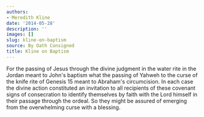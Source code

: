 ```yaml
---
authors:
- Meredith Kline
date: '2014-05-28'
description: ''
images: []
slug: kline-on-baptism
source: By Oath Consigned
title: Kline on Baptism
---
```


For the passing of Jesus through the divine judgment in the water rite in the Jordan meant to John's baptism what the passing of Yahweh to the curse of the knife rite of Genesis 15 meant to Abraham's circumcision. In each case the divine action constituted an invitation to all recipients of these covenant signs of consecration to identify themselves by faith with the Lord himself in their passage through the ordeal. So they might be assured of emerging from the overwhelming curse with a blessing.